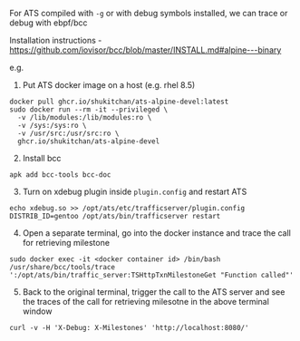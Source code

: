 For ATS compiled with `-g` or with debug symbols installed, we can trace or debug with ebpf/bcc

Installation instructions - https://github.com/iovisor/bcc/blob/master/INSTALL.md#alpine---binary

e.g. 
1. Put ATS docker image on a host (e.g. rhel 8.5)
```
docker pull ghcr.io/shukitchan/ats-alpine-devel:latest
sudo docker run --rm -it --privileged \
  -v /lib/modules:/lib/modules:ro \
  -v /sys:/sys:ro \
  -v /usr/src:/usr/src:ro \
  ghcr.io/shukitchan/ats-alpine-devel
```

2. Install bcc
```
apk add bcc-tools bcc-doc
```

3. Turn on xdebug plugin inside `plugin.config` and restart ATS
```
echo xdebug.so >> /opt/ats/etc/trafficserver/plugin.config
DISTRIB_ID=gentoo /opt/ats/bin/trafficserver restart
```

4. Open a separate terminal, go into the docker instance and trace the call for retrieving milestone
```
sudo docker exec -it <docker container id> /bin/bash
/usr/share/bcc/tools/trace ':/opt/ats/bin/traffic_server:TSHttpTxnMilestoneGet "Function called"'
```

5. Back to the original terminal, trigger the call to the ATS server and see the traces of the call for retrieving milesotne in the above terminal window
```
curl -v -H 'X-Debug: X-Milestones' 'http://localhost:8080/'
```
